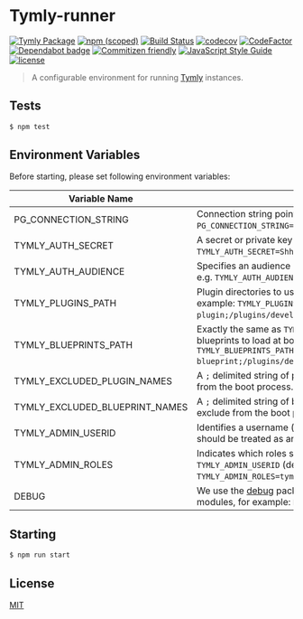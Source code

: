 # Tymly-runner
[![Tymly Package](https://img.shields.io/badge/tymly-package-blue.svg)](https://tymly.io/)
[![npm (scoped)](https://img.shields.io/npm/v/@wmfs/tymly-runner.svg)](https://www.npmjs.com/package/@wmfs/tymly-runner)
[![Build Status](https://travis-ci.org/wmfs/tymly-runner.svg?branch=master)](https://travis-ci.org/wmfs/tymly-runner)
[![codecov](https://codecov.io/gh/wmfs/tymly-runner/branch/master/graph/badge.svg)](https://codecov.io/gh/wmfs/tymly-runner)
[![CodeFactor](https://www.codefactor.io/repository/github/wmfs/tymly-runner/badge)](https://www.codefactor.io/repository/github/wmfs/tymly-runner)
[![Dependabot badge](https://img.shields.io/badge/Dependabot-active-brightgreen.svg)](https://dependabot.com/)
[![Commitizen friendly](https://img.shields.io/badge/commitizen-friendly-brightgreen.svg)](http://commitizen.github.io/cz-cli/)
[![JavaScript Style Guide](https://img.shields.io/badge/code_style-standard-brightgreen.svg)](https://standardjs.com)
[![license](https://img.shields.io/github/license/mashape/apistatus.svg)](https://github.com/wmfs/tymly/blob/master/packages/pg-concat/LICENSE)


> A configurable environment for running [Tymly](http://www.tymlyjs.io) instances.

## <a name="tests"></a>Tests
```bash
$ npm test
```

## Environment Variables

Before starting, please set following environment variables:

| Variable Name          | Description |
| ---------------------- | ----------- |
| PG_CONNECTION_STRING   |  Connection string pointing to a specific PostgreSQL database, e.g. `PG_CONNECTION_STRING=postgres://postgres:postgres@localhost:5432/my_test_db`. |
| TYMLY_AUTH_SECRET     |  A secret or private key used when [signing JWT Tokens](https://www.npmjs.com/package/jsonwebtoken#jwtsignpayload-secretorprivatekey-options-callback). For example `TYMLY_AUTH_SECRET=Shh!`. |
| TYMLY_AUTH_AUDIENCE   |  Specifies an audience (`aud`) alongisde `TYMLY_AUTH_SECRET` when signing a JWT, e.g. `TYMLY_AUTH_AUDIENCE="I am the audience!".`
| TYMLY_PLUGINS_PATH    |  Plugin directories to use at boot-time, `;` delimited if multiple sources. For example: `TYMLY_PLUGINS_PATH="/plugins/production/*-plugin;/plugins/development/*-plugin"`. |
| TYMLY_BLUEPRINTS_PATH |  Exactly the same as `TYMLY_PLUGINS_PATH`, but used to specifiy the location(s) of blueprints to load at boot time, e.g. `TYMLY_BLUEPRINTS_PATH="/blueprints/production/*-blueprint;/plugins/development/*-blueprint"`. |
| TYMLY_EXCLUDED_PLUGIN_NAMES | A `;` delimited string of plugin names ('i.e. the top-level directory name) to exclude from the boot process.`|
| TYMLY_EXCLUDED_BLUEPRINT_NAMES | A `;` delimited string of blueprint names ('i.e. the top-level directory name) to exclude from the boot process.` |
| TYMLY_ADMIN_USERID    |  Identifies a username (that will be decoded from incoming JWT tokens) which should be treated as an administrator. For example: `TYMLY_ADMIN_USERID=bigboss`.|
| TYMLY_ADMIN_ROLES     |  Indicates which roles should be automatically granted to the user identified by `TYMLY_ADMIN_USERID` (delimited by `,`). For example: `TYMLY_ADMIN_ROLES=tymly_admin`. |
| DEBUG                  |  We use the [debug](https://www.npmjs.com/package/debug) package, where Tymly plugin and state names equate to debug modules, for example: `DEBUG=tymly,processingCscFiles,-express`.


## Starting

```bash
$ npm run start
```

## <a name="license"></a>License

[MIT](https://github.com/wmfs/tymly-runner/blob/master/LICENSE)
